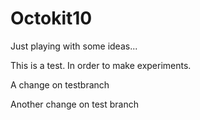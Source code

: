 # Octokit10
Just playing with some ideas...

This is a test. In order to make experiments. 

A change on testbranch

Another change on test branch